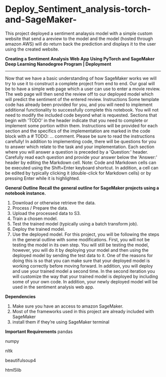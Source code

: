 # Deploy_Sentiment_analysis-torch-and-SageMaker-
This project deployed a sentiment analaysis model 
with a simple custom website that send a areview to the model 
and the model (hosted through amazon AWS) will do return back the prediction and displays it 
to the user using the created website.


**Creating a Sentiment Analysis Web App
Using PyTorch and SageMaker
Deep Learning Nanodegree Program | Deployment**
________________________________________
Now that we have a basic understanding of how SageMaker works we will try to use it to construct a complete project from end to end. Our goal will be to have a simple web page which a user can use to enter a movie review. The web page will then send the review off to our deployed model which will predict the sentiment of the entered review.
Instructions
Some template code has already been provided for you, and you will need to implement additional functionality to successfully complete this notebook. You will not need to modify the included code beyond what is requested. Sections that begin with 'TODO' in the header indicate that you need to complete or implement some portion within them. Instructions will be provided for each section and the specifics of the implementation are marked in the code block with a # TODO: ... comment. Please be sure to read the instructions carefully!
In addition to implementing code, there will be questions for you to answer which relate to the task and your implementation. Each section where you will answer a question is preceded by a 'Question:' header. Carefully read each question and provide your answer below the 'Answer:' header by editing the Markdown cell.
Note: Code and Markdown cells can be executed using the Shift+Enter keyboard shortcut. In addition,
a cell can be edited by typically clicking it (double-click for Markdown cells) or by pressing Enter while it is highlighted.

**General Outline**
**Recall the general outline for SageMaker projects using a notebook instance.**

1.	Download or otherwise retrieve the data.
2.	Process / Prepare the data.
3.	Upload the processed data to S3.
4.	Train a chosen model.
5.	Test the trained model (typically using a batch transform job).
6.	Deploy the trained model.
7.	Use the deployed model.
For this project, you will be following the steps in the general outline with some modifications.
First, you will not be testing the model in its own step. You will still be testing the model, however, you will do it by deploying your model and then using the deployed model by sending the test data to it. One of the reasons for doing this is so that you can make sure that your deployed model is working correctly before moving forward.
In addition, you will deploy and use your trained model a second time. In the second iteration you will customize the way that your trained model is deployed by including some of your own code. In addition, your newly deployed model will be used in the sentiment analysis web app.

**Dependencies**
1. Make sure you have an access to amazon SageMaker.
2. Most of the frameworks used in this project are already included with SageMaker
3. install them if they’re using SageMaker terminal

**Important Requirements**
pandas

numpy

nltk

beautifulsoup4

html5lib
